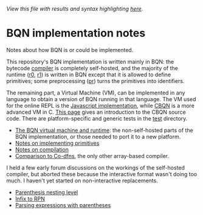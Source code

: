*View this file with results and syntax highlighting [here](https://mlochbaum.github.io/BQN/implementation/index.html).*

# BQN implementation notes

Notes about how BQN is or could be implemented.

This repository's BQN implementation is written mainly in BQN: the bytecode [compiler](../src/c.bqn) is completely self-hosted, and the majority of the runtime ([r0](../src/r0.bqn), [r1](../src/r1.bqn)) is written in BQN except that it is allowed to define primitives; some preprocessing ([pr](../src/pr.bqn)) turns the primitives into identifiers.

The remaining part, a Virtual Machine (VM), can be implemented in any language to obtain a version of BQN running in that language. The VM used for the online REPL is the [Javascript implementation](../docs/bqn.js), while [CBQN](https://github.com/dzaima/CBQN) is a more advanced VM in C. [This page](https://github.com/dzaima/CBQN/blob/master/src/README.md) gives an introduction to the CBQN source code. There are platform-specific and generic tests in the [test](../test/) directory.

- [The BQN virtual machine and runtime](vm.md): the non-self-hosted parts of the BQN implementation, or those needed to port it to a new platform.
- [Notes on implementing primitives](primitive/README.md)
- [Notes on compilation](compile/README.md)
- [Comparison to Co-dfns](codfns.md), the only other array-based compiler.

I held a few early forum discussions on the workings of the self-hosted compiler, but aborted these because the interactive format wasn't doing too much. I haven't yet started on non-interactive replacements.

- [Parenthesis nesting level](https://chat.stackexchange.com/rooms/52405/conversation/lesson-s1-parenthesis-nesting-level)
- [Infix to RPN](https://chat.stackexchange.com/rooms/52405/conversation/lesson-s2-infix-to-rpn)
- [Parsing expressions with parentheses](https://chat.stackexchange.com/rooms/52405/conversation/lesson-s3-parsing-expressions-with-parentheses)
